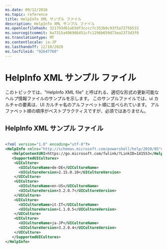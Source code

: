 ```yaml
---
ms.date: 09/12/2016
ms.topic: reference
title: HelpInfo XML サンプル ファイル
description: HelpInfo XML サンプル ファイル
ms.openlocfilehash: 321793d61ab5df3cccc7c353b6c93f5a7275b533
ms.sourcegitcommit: ba7315a496986451cfc1296b659d73ea2373d3f0
ms.translationtype: MT
ms.contentlocale: ja-JP
ms.lasthandoff: 12/10/2020
ms.locfileid: "92647760"
---
```

# <a name="helpinfo-xml-sample-file"></a>HelpInfo XML サンプル ファイル

このトピックでは、"HelpInfo XML file" と呼ばれる、適切な形式の更新可能なヘルプ情報ファイルのサンプルを示します。 このサンプルファイルでは、ui カルチャの要素は、UI カルチャ名のアルファベット順に並べられています。 アルファベット順の順序がベストプラクティスですが、必須ではありません。

## <a name="helpinfo-xml-sample-file"></a>HelpInfo XML サンプル ファイル

```xml

<?xml version="1.0" encoding="utf-8"?>
<HelpInfo xmlns="http://schemas.microsoft.com/powershell/help/2010/05">
   <HelpContentURI>https://go.microsoft.com/fwlink/?LinkID=141553</HelpContentURI>
   <SupportedUICultures>
    <UICulture>
      <UICultureName>de-DE</UICultureName>
      <UICultureVersion>2.15.0.10</UICultureVersion>
    </UICulture>
    <UICulture>
      <UICultureName>en-US</UICultureName>
      <UICultureVersion>3.2.0.7</UICultureVersion>
    </UICulture>
    <UICulture>
      <UICultureName>it-IT</UICultureName>
      <UICultureVersion>1.1.0.5</UICultureVersion>
    </UICulture>
    <UICulture>
      <UICultureName>ja-JP</UICultureName>
      <UICultureVersion>3.2.0.4</UICultureVersion>
    </UICulture>
   </SupportedUICultures>
</HelpInfo>

```
